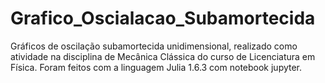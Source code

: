 # Grafico_Oscialacao_Subamortecida
Gráficos de oscilação subamortecida unidimensional, realizado como atividade na disciplina de Mecânica Clássica do curso de Licenciatura em Física. Foram feitos com a linguagem Julia 1.6.3 com notebook jupyter.
